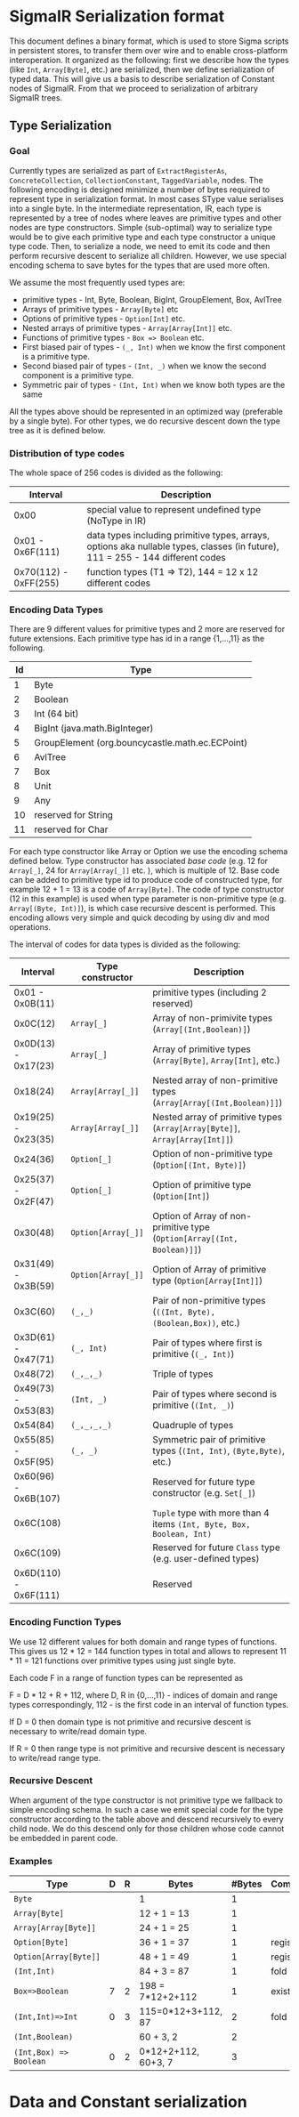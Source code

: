 # SigmaIR Serialization format

This document defines a binary format, which is used to store Sigma scripts in persistent stores, 
to transfer them over wire and to enable cross-platform interoperation.
It organized as the following: first we describe how the types (like `Int`, `Array[Byte]`, etc.) are serialized, 
then we define serialization of typed data. This will give us a basis to describe serialization of 
Constant nodes of SigmaIR. From that we proceed to serialization of arbitrary SigmaIR trees.

## Type Serialization

### Goal
Currently types are serialized as part of `ExtractRegisterAs`, `ConcreteCollection`, 
`CollectionConstant`, `TaggedVariable`, nodes. The following encoding is designed minimize a number of bytes
required to represent type in serialization format.
In most cases SType value serialises into a single byte.
In the intermediate representation, IR, each type is represented by a tree of nodes where leaves are primitive types 
and other nodes are type constructors.
Simple (sub-optimal) way to serialize type would be to give each primitive type and each type constructor 
a unique type code. Then, to serialize a node, we need to emit its code and then perform recursive descent 
to serialize all children.
However, we use special encoding schema to save bytes for the types that are used more often. 

We assume the most frequently used types are:
- primitive types - Int, Byte, Boolean, BigInt, GroupElement, Box, AvlTree
- Arrays of primitive types - `Array[Byte]` etc
- Options of primitive types - `Option[Int]` etc.
- Nested arrays of primitive types - `Array[Array[Int]]` etc.
- Functions of primitive types - `Box => Boolean` etc. 
- First biased pair of types - `(_, Int)` when we know the first component is a primitive type.
- Second biased pair of types - `(Int, _)` when we know the second component is a primitive type.
- Symmetric pair of types - `(Int, Int)` when we know both types are the same

All the types above should be represented in an optimized way (preferable by a single byte).
For other types, we do recursive descent down the type tree as it is defined below.

### Distribution of type codes
The whole space of 256 codes is divided as the following:

Interval | Description
-------|------------
0x00 | special value to represent undefined type (NoType in IR)
0x01 - 0x6F(111) | data types including primitive types, arrays, options aka nullable types, classes (in future), 111 = 255 - 144 different codes
0x70(112) - 0xFF(255) | function types (T1 => T2), 144 = 12 x 12 different codes

### Encoding Data Types

There are 9 different values for primitive types and 2 more are reserved for future extensions.
Each primitive type has id in a range {1,...,11} as the following.

Id    |   Type
------|-------
1     |   Byte
2     |   Boolean 
3     |   Int (64 bit)
4     |   BigInt (java.math.BigInteger)
5     |   GroupElement (org.bouncycastle.math.ec.ECPoint)
6     |   AvlTree
7     |   Box
8     |   Unit
9     |   Any
10    |   reserved for String
11    |   reserved for Char

For each type constructor like Array or Option we use the encoding schema defined below.
Type constructor has associated _base code_ (e.g. 12 for `Array[_]`, 24 for `Array[Array[_]]` etc. ), which is multiple of 12.
Base code can be added to primitive type id to produce code of constructed type, for example 12 + 1 = 13 is a code of `Array[Byte]`.
The code of type constructor (12 in this example) is used when type parameter is non-primitive type 
(e.g. `Array[(Byte, Int)]`), is which case recursive descent is performed.
This encoding allows very simple and quick decoding by using div and mod operations.

The interval of codes for data types is divided as the following:

Interval            | Type constructor | Description
--------------------|------------------|------------
0x01 - 0x0B(11)     |                  | primitive types (including 2 reserved)
0x0C(12)            | `Array[_]`       | Array of non-primivite types (`Array[(Int,Boolean)]`)
0x0D(13) - 0x17(23) | `Array[_]`       | Array of primitive types (`Array[Byte]`, `Array[Int]`, etc.)
0x18(24)            | `Array[Array[_]]`| Nested array of non-primitive types (`Array[Array[(Int,Boolean)]]`)
0x19(25) - 0x23(35) | `Array[Array[_]]`| Nested array of primitive types (`Array[Array[Byte]]`, `Array[Array[Int]]`)
0x24(36)            | `Option[_]`      | Option of non-primitive type (`Option[(Int, Byte)]`)
0x25(37) - 0x2F(47) | `Option[_]`      | Option of primitive type (`Option[Int]`)
0x30(48)            | `Option[Array[_]]` | Option of Array of non-primitive type (`Option[Array[(Int, Boolean)]]`)
0x31(49) - 0x3B(59) | `Option[Array[_]]` | Option of Array of primitive type (`Option[Array[Int]]`)
0x3C(60)            | `(_,_)`          | Pair of non-primitive types (`((Int, Byte), (Boolean,Box))`, etc.)
0x3D(61) - 0x47(71) | `(_, Int)`       | Pair of types where first is primitive (`(_, Int)`)
0x48(72)            | `(_,_,_)`        | Triple of types 
0x49(73) - 0x53(83) | `(Int, _)`       | Pair of types where second is primitive (`(Int, _)`)
0x54(84)            | `(_,_,_,_)`      | Quadruple of types 
0x55(85) - 0x5F(95) | `(_, _)`         | Symmetric pair of primitive types (`(Int, Int)`, `(Byte,Byte)`, etc.)
0x60(96) - 0x6B(107)|                  | Reserved for future type constructor (e.g. `Set[_]`)
0x6C(108)           |                  | `Tuple` type with more than 4 items `(Int, Byte, Box, Boolean, Int)`
0x6C(109)           |                  | Reserved for future `Class` type (e.g. user-defined types)
0x6D(110) - 0x6F(111)|                 | Reserved 


### Encoding Function Types

We use 12 different values for both domain and range types of functions.
This gives us 12 * 12 = 144 function types in total and allows to represent 11 * 11 = 121 functions over primitive types using just single byte.

Each code F in a range of function types can be represented as

F = D * 12 + R + 112, where D, R in {0,...,11} - indices of domain and range types correspondingly, 
112 - is the first code in an interval of function types. 

If D = 0 then domain type is not primitive and recursive descent is necessary to write/read domain type.

If R = 0 then range type is not primitive and recursive descent is necessary to write/read range type.
 
### Recursive Descent 

When argument of the type constructor is not primitive type we fallback to simple encoding schema.
In such a case we emit special code for the type constructor according to the table above and descend recursively 
to every child node.
We do this descend only for those children whose code cannot be embedded in parent code.
 
### Examples

Type                 | D   | R   | Bytes             | #Bytes  | Comments
---------------------|-----|-----|-------------------|--------|---------
`Byte`               |     |     |  1                |  1     |
`Array[Byte]`        |     |     |  12 + 1 = 13      |  1     |
`Array[Array[Byte]]` |     |     |  24 + 1 = 25      |  1     | 
`Option[Byte]`       |     |     |  36 + 1 = 37      |  1     | register
`Option[Array[Byte]]`|     |     |  48 + 1 = 49      |  1     | register
`(Int,Int)`          |     |     |  84 + 3 = 87      |  1     | fold
`Box=>Boolean`       | 7   | 2   |  198 = 7*12+2+112 |  1     | exist, forall
`(Int,Int)=>Int`     | 0   | 3   |  115=0*12+3+112, 87 |  2     |  fold
`(Int,Boolean)`      |     |     |  60 + 3, 2        |  2     |  
`(Int,Box) => Boolean` | 0    | 2    |  0*12+2+112, 60+3, 7 |  3     | 

# Data and Constant serialization

 
